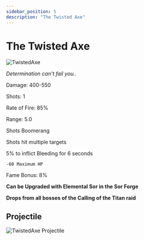 ```yaml
---
sidebar_position: 5
description: "The Twisted Axe"
---
```


# The Twisted Axe

![TwistedAxe](https://cdn.discordapp.com/attachments/1187552567295758487/1187879232781693060/The_Twisted_Axe.png)

<i>Determination can't fail you..</i>

Damage: 400-550

Shots: 1

Rate of Fire: 85% 

Range: 5.0

Shots Boomerang

Shots hit multiple targets

5% to inflict Bleeding for 6 seconds

    -60 Maximum HP

Fame Bonus: 8%

**Can be Upgraded with Elemental Sor in the Sor Forge**

**Drops from all bosses of the Calling of the Titan raid**

## Projectile

![TwistedAxe Projectile](https://cdn.discordapp.com/attachments/1160376179996496013/1187867039277260850/The_Twisted_Axe.gif)
